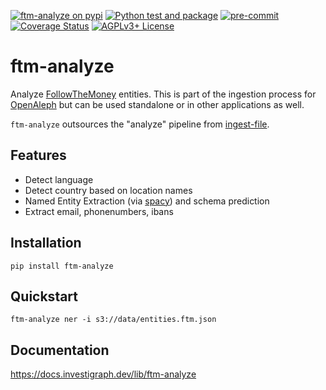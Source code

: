 [![ftm-analyze on pypi](https://img.shields.io/pypi/v/ftm-analyze)](https://pypi.org/project/ftm-analyze/)
[![Python test and package](https://github.com/dataresearchcenter/ftm-analyze/actions/workflows/python.yml/badge.svg)](https://github.com/dataresearchcenter/ftm-analyze/actions/workflows/python.yml)
[![pre-commit](https://img.shields.io/badge/pre--commit-enabled-brightgreen?logo=pre-commit)](https://github.com/pre-commit/pre-commit)
[![Coverage Status](https://coveralls.io/repos/github/dataresearchcenter/ftm-analyze/badge.svg?branch=main)](https://coveralls.io/github/dataresearchcenter/ftm-analyze?branch=main)
[![AGPLv3+ License](https://img.shields.io/pypi/l/ftm-analyze)](./LICENSE)

# ftm-analyze

Analyze [FollowTheMoney](https://followthemoney.tech) entities. This is part of the ingestion process for [OpenAleph](https://openaleph.org) but can be used standalone or in other applications as well.

`ftm-analyze` outsources the "analyze" pipeline from [ingest-file](https://github.com/openaleph/ingest-file/).

## Features

- Detect language
- Detect country based on location names
- Named Entity Extraction (via [spacy](https://spacy.io/)) and schema prediction
- Extract email, phonenumbers, ibans

## Installation

    pip install ftm-analyze

## Quickstart

    ftm-analyze ner -i s3://data/entities.ftm.json

## Documentation

https://docs.investigraph.dev/lib/ftm-analyze
